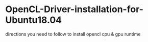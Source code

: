 # OpenCL-Driver-installation-for-Ubuntu18.04
directions you need to follow to install opencl cpu &amp; gpu runtime
